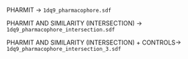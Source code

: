 PHARMIT -> `1dq9_pharmacophore.sdf` 

PHARMIT AND SIMILARITY (INTERSECTION) -> `1dq9_pharmacophore_intersection.sdf` 

PHARMIT AND SIMILARITY (INTERSECTION) + CONTROLS-> `1dq9_pharmacophore_intersection_3.sdf` 

